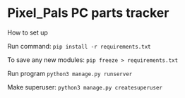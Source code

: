 # Pixel_Pals PC parts tracker

How to set up


Run command: `pip install -r requirements.txt
`

To save any new modules: `pip freeze > requirements.txt`


Run program `python3 manage.py runserver`



Make superuser: `python3 manage.py createsuperuser`
